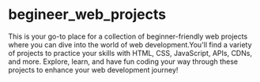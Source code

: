 # begineer_web_projects
This is your go-to place for a collection of beginner-friendly web projects where you can dive into the world of web development.You'll find a variety of projects to practice your skills with HTML, CSS, JavaScript, APIs, CDNs, and more. Explore, learn, and have fun coding your way through these projects to enhance your web development journey!
